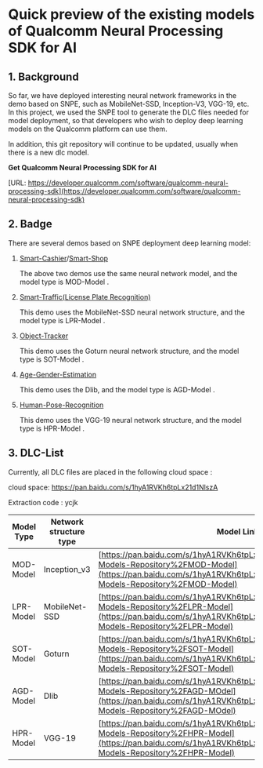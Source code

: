 # Quick preview of the existing models of Qualcomm Neural Processing SDK for AI 

## 1. Background
So far, we have deployed interesting neural network frameworks in the demo based on SNPE, such as MobileNet-SSD, Inception-V3, VGG-19, etc. In this project, we used the SNPE tool to generate the DLC files needed for model deployment, so that developers who wish to deploy deep learning models on the Qualcomm platform can use them. 

In addition, this git repository will continue to be updated, usually when there is a new dlc model. 

**Get Qualcomm Neural Processing SDK for AI**

[URL: https://developer.qualcomm.com/software/qualcomm-neural-processing-sdk](https://developer.qualcomm.com/software/qualcomm-neural-processing-sdk)

## 2. Badge
There are several demos based on SNPE deployment deep learning model: 
1. [Smart-Cashier](https://github.com/ThunderSoft-XA/C610-smartcashier-demo)/[Smart-Shop](https://github.com/ThunderSoft-XA/C865DK-SmartShop2.0)

    The above two demos use the same neural network model, and the model type is MOD-Model .

2. [Smart-Traffic(License Plate Recognition)](https://github.com/ThunderSoft-XA/C610-smarttraffic-demo)

    This demo uses the MobileNet-SSD neural network structure, and the model type is LPR-Model .

3. [Object-Tracker](https://github.com/ThunderSoft-XA/C610-objectTracker-demo)

    This demo uses the Goturn neural network structure, and the model type is SOT-Model .

4. [Age-Gender-Estimation]()

    This demo uses the Dlib, and the model type is AGD-Model .

5. [Human-Pose-Recognition](https://github.com/ThunderSoft-XA/Human-Pose-Recognition1.0)

    This demo uses the VGG-19 neural network structure, and the model type is HPR-Model .

## 3. DLC-List
Currently, all DLC files are placed in the following cloud space :

cloud space: https://pan.baidu.com/s/1hyA1RVKh6tpLx21d1NlszA

Extraction code : ycjk

|  Model Type   | Network structure type  | Model Link |
|  ----  | ----  | ---- |
| MOD-Model  | Inception_v3 | [https://pan.baidu.com/s/1hyA1RVKh6tpLx21d1NlszA#list/path=%2FDLC-Models-Repository%2FMOD-Model](https://pan.baidu.com/s/1hyA1RVKh6tpLx21d1NlszA#list/path=%2FDLC-Models-Repository%2FMOD-Model) |
| LPR-Model  | MobileNet-SSD | [https://pan.baidu.com/s/1hyA1RVKh6tpLx21d1NlszA#list/path=%2FDLC-Models-Repository%2FLPR-Model](https://pan.baidu.com/s/1hyA1RVKh6tpLx21d1NlszA#list/path=%2FDLC-Models-Repository%2FLPR-Model) |
| SOT-Model  | Goturn | [https://pan.baidu.com/s/1hyA1RVKh6tpLx21d1NlszA#list/path=%2FDLC-Models-Repository%2FSOT-Model](https://pan.baidu.com/s/1hyA1RVKh6tpLx21d1NlszA#list/path=%2FDLC-Models-Repository%2FSOT-Model) |
| AGD-Model | Dlib | [https://pan.baidu.com/s/1hyA1RVKh6tpLx21d1NlszA#list/path=%2FDLC-Models-Repository%2FAGD-MOdel](https://pan.baidu.com/s/1hyA1RVKh6tpLx21d1NlszA#list/path=%2FDLC-Models-Repository%2FAGD-MOdel) |
| HPR-Model | VGG-19 | [https://pan.baidu.com/s/1hyA1RVKh6tpLx21d1NlszA#list/path=%2FDLC-Models-Repository%2FHPR-Model](https://pan.baidu.com/s/1hyA1RVKh6tpLx21d1NlszA#list/path=%2FDLC-Models-Repository%2FHPR-Model) |
		
		
		
		
		
		
		
		
		